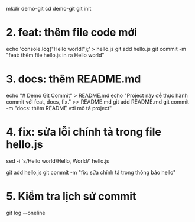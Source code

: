 mkdir demo-git
cd demo-git
git init

# 2. feat: thêm file code mới
echo 'console.log("Hello world!");' > hello.js
git add hello.js
git commit -m "feat: thêm file hello.js in ra Hello world"

# 3. docs: thêm README.md
echo "# Demo Git Commit" > README.md
echo "Project này để thực hành commit với feat, docs, fix." >> README.md
git add README.md
git commit -m "docs: thêm README với mô tả project"

# 4. fix: sửa lỗi chính tả trong file hello.js
sed -i 's/Hello world/Hello, World/' hello.js 

git add hello.js
git commit -m "fix: sửa chính tả trong thông báo hello"

# 5. Kiểm tra lịch sử commit
git log --oneline

